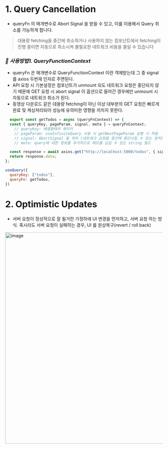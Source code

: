 # 1. Query Cancellation
- queryFn 의 매개변수로 Abort Signal 을 받을 수 있고, 이를 이용해서 Query 취소를 가능하게 합니다.
> 대용량 fetching을 중간에 취소하거나 사용하지 않는 컴포넌트에서 fetching이 진행 중이면 자동으로 취소시켜 불필요한 네트워크 비용을 줄일 수 있습니다


### ***📕 사용방법1. QueryFunctionContext***
- queryFn 은 매개변수로 QueryFunctionContext 이란 객체받는데 그 중 signal를 axios 두번재 인자로 주면된다.
- API 요청 시 기본설정은 컴포넌트가 unmount 되도 네트워크 요청은 중단되지 않기 떼문에 GET 요청 시 abort signal 이 옵션으로 들어간 경우에만 unmount 시 자동으로 네트워크 취소가 된다.
- 동영상 다운로드 같은 대용량 fetching이 아닌 이상 대부분의 GET 요청은 빠르게 완료 및 캐싱처리되어 성능에 유의미한 영향을 끼치지 못한다.
  
```jsx
  export const getTodos = async (queryFnContext) => {
  const { queryKey, pageParam, signal, meta } = queryFnContext;
	// queryKey: 배열형태의 쿼리키
	// pageParam: useInfiniteQuery 사용 시 getNextPageParam 실행 시 적용
	// signal: AbortSignal 을 의미 (네트워크 요청을 중간에 중단시킬 수 있는 장치)
	// meta: query에 대한 정보를 추가적으로 메모를 남길 수 있는 string 필드

  const response = await axios.get("http://localhost:5000/todos", { signal });
  return response.data;
};

useQuery({
  queryKey: ["todos"],
  queryFn: getTodos,
})
```



# 2. Optimistic Updates
- 서버 요청이 정상적으로 잘 될거란 가정하에 UI 변경을 먼저하고, 서버 요청 하는 방식. 혹시라도 서버 요청이 실패하는 경우, UI 를 원상복구(revert / roll back)

<img width="677" alt="image" src="https://github.com/whitewise95/react-study/assets/81284265/f298ebd7-fc6d-4920-b8f5-59b71b9d66a0">

